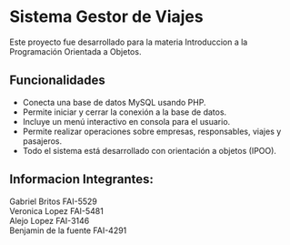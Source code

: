 # Sistema Gestor de Viajes

Este proyecto fue desarrollado para la materia Introduccion a la Programación Orientada a Objetos.

## Funcionalidades

- Conecta una base de datos MySQL usando PHP.
- Permite iniciar y cerrar la conexión a la base de datos.
- Incluye un menú interactivo en consola para el usuario.
- Permite realizar operaciones sobre empresas, responsables, viajes y pasajeros.
- Todo el sistema está desarrollado con orientación a objetos (IPOO).

## Informacion Integrantes:

Gabriel Britos FAI-5529  
Veronica Lopez FAI-5481  
Alejo Lopez FAI-3146  
Benjamin de la fuente FAI-4291  